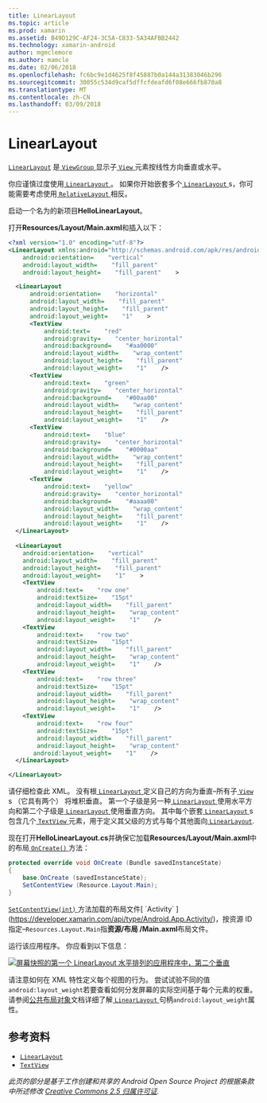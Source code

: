 ```yaml
---
title: LinearLayout
ms.topic: article
ms.prod: xamarin
ms.assetid: B49D129C-AF24-3C5A-C833-5A34AFBB2442
ms.technology: xamarin-android
author: mgmclemore
ms.author: mamcle
ms.date: 02/06/2018
ms.openlocfilehash: fc6bc9e1d4625f8f45887b0a144a31383046b296
ms.sourcegitcommit: 30055c534d9caf5dffcfdeafd6f08e666fb870a8
ms.translationtype: MT
ms.contentlocale: zh-CN
ms.lasthandoff: 03/09/2018
---
```

# <a name="linearlayout"></a>LinearLayout

[`LinearLayout`](https://developer.xamarin.com/api/type/Android.Widget.LinearLayout/) 是[ `ViewGroup` ](https://developer.xamarin.com/api/type/Android.Views.ViewGroup/)显示子[ `View` ](https://developer.xamarin.com/api/type/Android.Views.View/)元素按线性方向垂直或水平。

你应谨慎过度使用[ `LinearLayout` ](https://developer.xamarin.com/api/type/Android.Widget.LinearLayout/)。
如果你开始嵌套多个[ `LinearLayout` ](https://developer.xamarin.com/api/type/Android.Widget.LinearLayout/)s，你可能需要考虑使用[ `RelativeLayout` ](https://developer.xamarin.com/api/type/Android.Widget.RelativeLayout/)相反。

启动一个名为的新项目**HelloLinearLayout**。

打开**Resources/Layout/Main.axml**和插入以下：

```xml
<?xml version="1.0" encoding="utf-8"?>
<LinearLayout xmlns:android="http://schemas.android.com/apk/res/android"
    android:orientation=    "vertical"
    android:layout_width=    "fill_parent"
    android:layout_height=    "fill_parent"    >

  <LinearLayout
      android:orientation=    "horizontal"
      android:layout_width=    "fill_parent"
      android:layout_height=    "fill_parent"
      android:layout_weight=    "1"    >
      <TextView
          android:text=    "red"
          android:gravity=    "center_horizontal"
          android:background=    "#aa0000"
          android:layout_width=    "wrap_content"
          android:layout_height=    "fill_parent"
          android:layout_weight=    "1"    />
      <TextView
          android:text=    "green"
          android:gravity=    "center_horizontal"
          android:background=    "#00aa00"
          android:layout_width=    "wrap_content"
          android:layout_height=    "fill_parent"
          android:layout_weight=    "1"    />
      <TextView
          android:text=    "blue"
          android:gravity=    "center_horizontal"
          android:background=    "#0000aa"
          android:layout_width=    "wrap_content"
          android:layout_height=    "fill_parent"
          android:layout_weight=    "1"    />
      <TextView
          android:text=    "yellow"
          android:gravity=    "center_horizontal"
          android:background=    "#aaaa00"
          android:layout_width=    "wrap_content"
          android:layout_height=    "fill_parent"
          android:layout_weight=    "1"    />
  </LinearLayout>
        
  <LinearLayout
    android:orientation=    "vertical"
    android:layout_width=    "fill_parent"
    android:layout_height=    "fill_parent"
    android:layout_weight=    "1"    >
    <TextView
        android:text=    "row one"
        android:textSize=    "15pt"
        android:layout_width=    "fill_parent"
        android:layout_height=    "wrap_content"
        android:layout_weight=    "1"    />
    <TextView
        android:text=    "row two"
        android:textSize=    "15pt"
        android:layout_width=    "fill_parent"
        android:layout_height=    "wrap_content"
        android:layout_weight=    "1"    />
    <TextView
        android:text=    "row three"
        android:textSize=    "15pt"
        android:layout_width=    "fill_parent"
        android:layout_height=    "wrap_content"
        android:layout_weight=    "1"    />
    <TextView
        android:text=    "row four"
        android:textSize=    "15pt"
        android:layout_width=    "fill_parent"
        android:layout_height=    "wrap_content"
       android:layout_weight=    "1"    />
  </LinearLayout>

</LinearLayout>
```

请仔细检查此 XML。 没有根[ `LinearLayout` ](https://developer.xamarin.com/api/type/Android.Widget.LinearLayout/)定义自己的方向为垂直&ndash;所有子[ `View` ](https://developer.xamarin.com/api/type/Android.Views.View/)s （它具有两个） 将堆积垂直。 第一个子级是另一种[ `LinearLayout` ](https://developer.xamarin.com/api/type/Android.Widget.LinearLayout/)使用水平方向和第二个子级是[ `LinearLayout` ](https://developer.xamarin.com/api/type/Android.Widget.LinearLayout/)使用垂直方向。 其中每个嵌套[ `LinearLayout` ](https://developer.xamarin.com/api/type/Android.Widget.LinearLayout/)s 包含几个[ `TextView` ](https://developer.xamarin.com/api/type/Android.Widget.TextView/)元素，用于定义其父级的方式与每个其他面向[ `LinearLayout`](https://developer.xamarin.com/api/type/Android.Widget.LinearLayout/).

现在打开**HelloLinearLayout.cs**并确保它加载**Resources/Layout/Main.axml**中的布局[ `OnCreate()` ](https://developer.xamarin.com/api/member/Android.App.Activity.OnCreate/p/Android.OS.Bundle/)方法：

```csharp
protected override void OnCreate (Bundle savedInstanceState)
{
    base.OnCreate (savedInstanceState);
    SetContentView (Resource.Layout.Main);
}
```

[ `SetContentView(int)` ](https://developer.xamarin.com/api/member/Android.App.Activity.SetContentView/(System.Int32))方法加载的布局文件[ `Activity` ](https://developer.xamarin.com/api/type/Android.App.Activity/)，按资源 ID 指定&ndash;`Resources.Layout.Main`指**资源/布局 /Main.axml**布局文件。

运行该应用程序。 你应看到以下信息：

[![屏幕快照的第一个 LinearLayout 水平排列的应用程序中，第二个垂直](linear-layout-images/helloviews1.png)](linear-layout-images/helloviews1.png#lightbox)

请注意如何在 XML 特性定义每个视图的行为。 尝试试验不同的值`android:layout_weight`若要查看如何分发屏幕的实际空间基于每个元素的权重。 请参阅[公共布局对象](http://developer.android.com/guide/topics/ui/declaring-layout.html)文档详细了解[ `LinearLayout` ](https://developer.xamarin.com/api/type/Android.Widget.LinearLayout/)句柄`android:layout_weight`属性。


## <a name="references"></a>参考资料

-   [`LinearLayout`](https://developer.xamarin.com/api/type/Android.Widget.LinearLayout/) 
-   [`TextView`](https://developer.xamarin.com/api/type/Android.Widget.TextView/) 

*此页的部分是基于工作创建和共享的 Android Open Source Project 的根据条款中所述修改*
[*Creative Commons 2.5 归属许可证*](http://creativecommons.org/licenses/by/2.5/).

